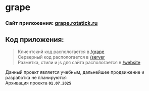 # grape
### Сайт приложения: [grape.rotatick.ru](https://grape.rotatick.ru)

## Код приложения:
>  Клиентский код распологается в [/grape](grape)  
>  Серверный код распологается в [/server](server)  
>  Разметка, стили и js для сайта распологается в [/website](website)  








Данный проект является учебным, дальнейшее продвижение и разработка не планируются  
Архивация проекта **`01.07.2025`**
